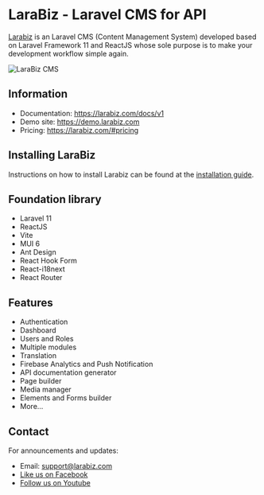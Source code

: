 # LaraBiz - Laravel CMS for API

[Larabiz](https://larabiz.com) is an Laravel CMS (Content Management System) developed based on Laravel Framework 11 and ReactJS whose sole purpose is to make your development workflow simple again.

![LaraBiz CMS](https://larabiz.com/themes/landing-page/images/hero-light.png)

## Information

- Documentation: https://larabiz.com/docs/v1
- Demo site: https://demo.larabiz.com
- Pricing: https://larabiz.com/#pricing

## Installing LaraBiz

Instructions on how to install Larabiz can be found at the [installation guide](https://larabiz.com/docs/v1).

## Foundation library

- Laravel 11
- ReactJS
- Vite
- MUI 6
- Ant Design
- React Hook Form
- React-i18next
- React Router

## Features

- Authentication
- Dashboard
- Users and Roles
- Multiple modules
- Translation
- Firebase Analytics and Push Notification
- API documentation generator
- Page builder
- Media manager
- Elements and Forms builder
- More...

## Contact

For announcements and updates:

- Email: support@larabiz.com
- [Like us on Facebook](https://www.facebook.com/larabizcms)
- [Follow us on Youtube](https://youtube.com/@larabizcms)
